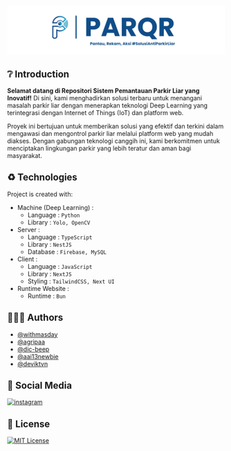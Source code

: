 ![Logo](/assets/logo.png)

## ❔ Introduction

<b>Selamat datang di Repositori Sistem Pemantauan Parkir Liar yang Inovatif!</b> Di sini, kami menghadirkan solusi terbaru untuk menangani masalah parkir liar dengan menerapkan teknologi Deep Learning yang terintegrasi dengan Internet of Things (IoT) dan platform web.

Proyek ini bertujuan untuk memberikan solusi yang efektif dan terkini dalam mengawasi dan mengontrol parkir liar melalui platform web yang mudah diakses. Dengan gabungan teknologi canggih ini, kami berkomitmen untuk menciptakan lingkungan parkir yang lebih teratur dan aman bagi masyarakat.

## ♻️ Technologies

Project is created with:

- Machine (Deep Learning) :
  - Language : `Python`
  - Library : `Yolo, OpenCV`
- Server :
  - Language : `TypeScript`
  - Library : `NestJS`
  - Database : `Firebase, MySQL`
- Client :
  - Language : `JavaScript`
  - Library : `NextJS`
  - Styling : `TailwindCSS, Next UI`
- Runtime Website :
  - Runtime : `Bun`

## 👨🏻‍💻 Authors

- [@withmasday](https://www.github.com/withmasday)
- [@agripaa](https://www.github.com/agripaa)
- [@dic-beep](https://www.github.com/dic-beep)
- [@aai13newbie](https://www.github.com/aai13newbie)
- [@deviktvn](https://github.com/deviktvn)

## 🔗 Social Media

[![instagram](https://img.shields.io/badge/instagram-1DA1F2?style=for-the-badge&logo=instagram&logoColor=white)](https://www.instagram.com/parqr.kc)

## 📄 License

[![MIT License](https://img.shields.io/badge/License-MIT-green.svg)](https://choosealicense.com/licenses/mit/)
